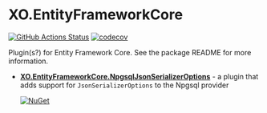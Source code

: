# XO.EntityFrameworkCore

[![GitHub Actions Status](https://img.shields.io/github/actions/workflow/status/xo-energy/XO.EntityFrameworkCore/ci.yml?branch=main&logo=github)](https://github.com/xo-energy/XO.EntityFrameworkCore/actions/workflows/ci.yml)
[![codecov](https://codecov.io/gh/xo-energy/XO.EntityFrameworkCore/branch/main/graph/badge.svg?token=V8EGOY3JV9)](https://codecov.io/gh/xo-energy/XO.EntityFrameworkCore)

Plugin(s?) for Entity Framework Core. See the package README for more information.

- **[XO.EntityFrameworkCore.NpgsqlJsonSerializerOptions](https://github.com/xo-energy/XO.EntityFrameworkCore/blob/main/XO.EntityFrameworkCore.NpgsqlJsonSerializerOptions/README.md)** - a plugin that adds support for `JsonSerializerOptions` to the Npgsql provider

  [![NuGet](https://img.shields.io/nuget/v/XO.EntityFrameworkCore.NpgsqlJsonSerializerOptions)](https://www.nuget.org/packages/XO.EntityFrameworkCore.NpgsqlJsonSerializerOptions)
